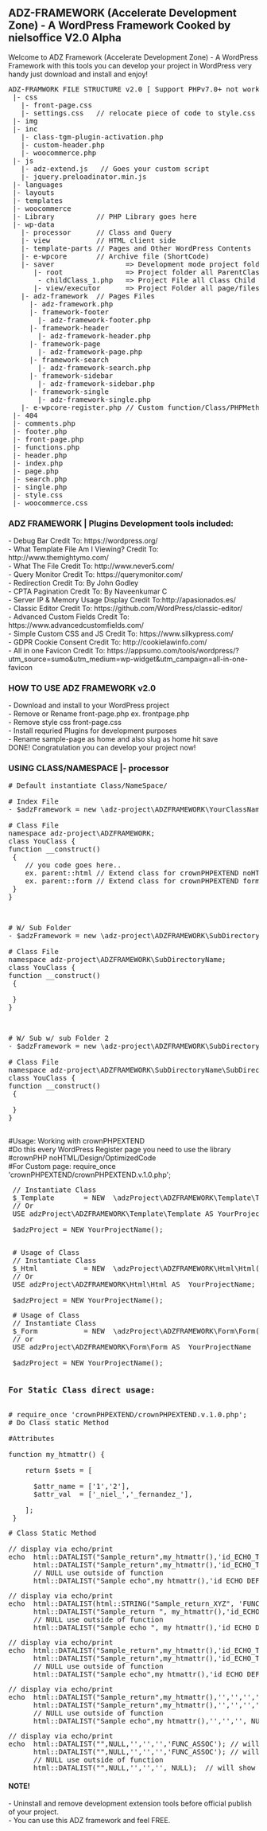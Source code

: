 <h2> ADZ-FRAMEWORK (Accelerate Development Zone) - A WordPress Framework Cooked by nielsoffice V2.0 Alpha </h2>
<span>Welcome to ADZ Framework (Accelerate Development Zone) - A WordPress Framework with this tools you can develop your project in WordPress very handy just download and install and enjoy!</span>

<pre>
ADZ-FRAMWORK FILE STRUCTURE v2.0 [ Support PHPv7.0+ not work for PHP5.6 older ]
 |- css
   |- front-page.css 
   |- settings.css   // relocate piece of code to style.css when have update 
 |- img
 |- inc
   |- class-tgm-plugin-activation.php
   |- custom-header.php
   |- woocommerce.php
 |- js
   |- adz-extend.js   // Goes your custom script
   |- jquery.preloadinator.min.js
 |- languages
 |- layouts
 |- templates
 |- woocommerce
 |- Library          // PHP Library goes here 
 |- wp-data
   |- processor      // Class and Query
   |- view           // HTML client side 
   |- template-parts // Pages and Other WordPress Contents
   |- e-wpcore       // Archive file (ShortCode)
   |- saver                 => Development mode project folder 
      |- root               => Project folder all ParentClass Functionality Methods which set to Protected, Private and Final
       - childClass_1.php   => Project File all Class Child or Inheritance Method which set to Public called Handler carrying burden between root and executor/view files.
      |- view/executor      => Project Folder all page/files that contains data for client side specially HTML    
   |- adz-framework  // Pages Files
     |- adz-framework.php
     |- framework-footer
       |- adz-framework-footer.php
     |- framework-header
       |- adz-framework-header.php
     |- framework-page
       |- adz-framework-page.php
     |- framework-search
       |- adz-framework-search.php
     |- framework-sidebar
       |- adz-framework-sidebar.php
     |- framework-single
       |- adz-framework-single.php           
   |- e-wpcore-register.php // Custom function/Class/PHPMethod
 |- 404
 |- comments.php
 |- footer.php
 |- front-page.php 
 |- functions.php
 |- header.php
 |- index.php
 |- page.php
 |- search.php
 |- single.php
 |- style.css
 |- woocommerce.css
</pre>
 
<h3> ADZ FRAMEWORK | Plugins Development tools included: </h3>
  - Debug Bar                  Credit To: https://wordpress.org/<br />  
  - What Template File Am I Viewing? Credit To: http://www.themightymo.com/<br />
  - What The File  Credit To: http://www.never5.com/<br />
  - Query Monitor              Credit To: https://querymonitor.com/ <br />
  - Redirection                Credit To: By John Godley<br />
  - CPTA Pagination            Credit To: By Naveenkumar C<br />  
  - Server IP & Memory Usage Display Credit To:http://apasionados.es/<br />  
  - Classic Editor             Credit To: https://github.com/WordPress/classic-editor/<br />    
  - Advanced Custom Fields     Credit To: https://www.advancedcustomfields.com/<br />
  - Simple Custom CSS and JS   Credit To: https://www.silkypress.com/<br />
  - GDPR Cookie Consent        Credit To: http://cookielawinfo.com/<br /> 
  - All in one Favicon         Credit To: https://appsumo.com/tools/wordpress/?utm_source=sumo&utm_medium=wp-widget&utm_campaign=all-in-one-favicon<br />
 
<h3> HOW TO USE ADZ FRAMEWORK v2.0 </h3>
  - Download and install to your WordPress project<br />
  - Remove or Rename front-page.php ex. frontpage.php<br />
  - Remove style css front-page.css<br />
  - Install requried Plugins for development purposes<br />
  - Rename sample-page as home and also slug as home hit save<br />
    DONE! Congratulation you can develop your project now!<br />

<h3> USING CLASS/NAMESPACE |- processor </h3>

<pre>
# Default instantiate Class/NameSpace/

# Index File
- $adzFramework = new \adz-project\ADZFRAMEWORK\YourClassName();

# Class File	
namespace adz-project\ADZFRAMEWORK;
class YouClass {
function __construct() 
 {
    // you code goes here..
    ex. parent::html // Extend class for crownPHPEXTEND noHTML/Design/OptimizedCode
    ex. parent::form // Extend class for crownPHPEXTEND formBuilder
 }
}

</pre>

<pre>

# W/ Sub Folder
- $adzFramework = new \adz-project\ADZFRAMEWORK\SubDirectoryName\YourClassName();

# Class File	
namespace adz-project\ADZFRAMEWORK\SubDirectoryName;
class YouClass {
function __construct() 
 {
 
 }
}

</pre>

<pre>

# W/ Sub w/ sub Folder 2
- $adzFramework = new \adz-project\ADZFRAMEWORK\SubDirectoryName\SubDirectoryName2\YourClassName();

# Class File	
namespace adz-project\ADZFRAMEWORK\SubDirectoryName\SubDirectoryName2;
class YouClass {
function __construct() 
 {
 
 }
}

</pre>

#Usage: Working with crownPHPEXTEND<br />
#Do this every WordPress Register page you need to use the library<br />
#crownPHP noHTML/Design/OptimizedCode<br />
#For Custom page: require_once 'crownPHPEXTEND/crownPHPEXTEND.v.1.0.php';<br />

<pre>
 // Instantiate Class
 $_Template       = NEW  \adzProject\ADZFRAMEWORK\Template\Template();
 // Or
 USE adzProject\ADZFRAMEWORK\Template\Template AS YourProjectName;
 
 $adzProject = NEW YourProjectName();<br />
</pre>

<pre>
 # Usage of Class 
 // Instantiate Class
 $_Html           = NEW  \adzProject\ADZFRAMEWORK\Html\Html()
 // Or
 USE adzProject\ADZFRAMEWORK\Html\Html AS  YourProjectName;
 
 $adzProject = NEW YourProjectName();
</pre>

<pre>
 # Usage of Class 
 // Instantiate Class
 $_Form           = NEW  \adzProject\ADZFRAMEWORK\Form\Form();
 // or
 USE adzProject\ADZFRAMEWORK\Form\Form AS  YourProjectName
 
 $adzProject = NEW YourProjectName();
</pre>

<pre>
<h3>For Static Class direct usage: </h3>
# require_once 'crownPHPEXTEND/crownPHPEXTEND.v.1.0.php';
# Do Class static Method

#Attributes 

function my_htmattr() {
    
    return $sets = [
      
      $attr_name = ['1','2'],
      $attr_val  = ['_niel_','_fernandez_'],
   
    ];
 }
</pre>

<pre>
# Class Static Method 

// display via echo/print
echo  html::DATALIST("Sample_return",my_htmattr(),'id_ECHO_TO_RETURN_ASSOC','','label_ECHO_h1','FUNC_ASSOC'); // will show
      html::DATALIST("Sample_return",my_htmattr(),'id_ECHO_TO_RETURN_ASSOC','','label_ECHO_hIDE','FUNC_ASSOC'); // will NOT SHOW
      // NULL use outside of function 
      html::DATALIST("Sample_echo",my_htmattr(),'id_ECHO_DEFAULT','ADD_CLASS','NO_CLASS', NULL);  // will show 
</pre>

<pre>
// display via echo/print
echo  html::DATALIST(html::STRING("Sample_return_XYZ", 'FUNC_ASSOC'), my_htmattr(),'id_ECHO_TO_RETURN_ASSOC','ASSOC_SHOW','','FUNC_ASSOC'); // will show
      html::DATALIST("Sample_return ", my_htmattr(),'id_ECHO_TO_RETURN_ASSOC','ASSOC_SHOW','','FUNC_ASSOC'); // will NOT SHOW
      // NULL use outside of function 
      html::DATALIST("Sample_echo ", my_htmattr(),'id_ECHO_DEFAULT','NOT ASSOC','', NULL); // will show 
</pre>

<pre>
// display via echo/print
echo  html::DATALIST("Sample_return",my_htmattr(),'id_ECHO_TO_RETURN_ASSOC','XYZ','','FUNC_ASSOC'); // will show
      html::DATALIST("Sample_return",my_htmattr(),'id_ECHO_TO_RETURN_ASSOC','XYZ','','FUNC_ASSOC'); // will NOT SHOW
      // NULL use outside of function 
      html::DATALIST("Sample_echo",my_htmattr(),'id_ECHO_DEFAULT','','', NULL);  // will show 
</pre>

<pre>
// display via echo/print
echo  html::DATALIST("Sample_return",my_htmattr(),'','','','FUNC_ASSOC'); // will show
      html::DATALIST("Sample_return",my_htmattr(),'','','','FUNC_ASSOC'); // will NOT SHOW
      // NULL use outside of function 
      html::DATALIST("Sample_echo",my_htmattr(),'','','', NULL); // will show 
</pre>

<pre>
// display via echo/print
echo  html::DATALIST("",NULL,'','','','FUNC_ASSOC'); // will show
      html::DATALIST("",NULL,'','','','FUNC_ASSOC'); // will NOT SHOW
      // NULL use outside of function 
      html::DATALIST("",NULL,'','','', NULL);  // will show 
</pre>


<h4> NOTE! </h4>
  - Uninstall and remove development extension tools before official publish of your project.<br />
  - You can use this ADZ framework and feel FREE.<br />
 
